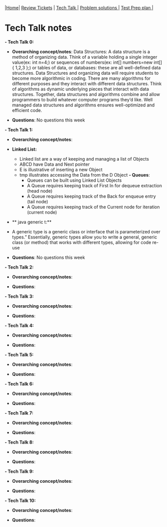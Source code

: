 |[Home](.)| [Review Tickets](../reviewtickets) | [Tech Talk ](.)| [Problem solutions ](../problemsolutions)| [Test Prep plan ](../testprepplan)|

# Tech Talk notes
**- Tech Talk 0:**

- **Overarching concept/notes**: Data Structures:
A data structure is a method of organizing data. Think of a variable holding a single integer value(ex: int n=4;) or sequences of numbers(ex: int[] numbers=new int[]{ 1,2,3 };) or tables of data, or databases: these are all well-defined data structures. Data Structures and organizing data will require students to become more algorithmic in coding.
There are many algorithms for different purposes and they interact with different data structures. Think of algorithms as dynamic underlying pieces that interact with data structures. Together, data structures and algorithms combine and allow programmers to build whatever computer programs they’d like. Well managed data structures and algorithms ensures well-optimized and efficient code.


- **Questions**: No questions this week


**- Tech Talk 1:**

- **Overarching concept/notes**: 
- **Linked List:**
  - Linked list are a way of keeping and managing a list of Objects
  - ABCD have Data and Next pointer
  - E is illustrative of inserting a new Object
  - tmp illustrates accessing the Data from the D Object
**- Queues**:
    - Queues can be built using Linked List Objects
    - A Queue requires keeping track of First In for dequeue extraction (head node)
    - A Queue requires keeping track of the Back for enqueue entry (tail node)
    - A Queue requires keeping track of the Current node for iteration (current node)
    
 - ** java generic t:**
  - A generic type is a generic class or interface that is parameterized over types.” Essentially, generic types allow you to write a general, generic class (or method) that works with different types, allowing for code re-use

- **Questions**: No questions this week


**- Tech Talk 2:**

- **Overarching concept/notes**:


- **Questions**:


**- Tech Talk 3:**

- **Overarching concept/notes**:


- **Questions**:


**- Tech Talk 4:**

- **Overarching concept/notes**:


- **Questions**:


**- Tech Talk 5:**

- **Overarching concept/notes**:


- **Questions**:


**- Tech Talk 6:**

- **Overarching concept/notes**:



- **Questions**:


**- Tech Talk 7:**

- **Overarching concept/notes**:


- **Questions**:


**- Tech Talk 8:**

- **Overarching concept/notes**:


- **Questions**:


**- Tech Talk 9:**

- **Overarching concept/notes**:


- **Questions**:



**- Tech Talk 10:**
- **Overarching concept/notes**:


- **Questions**:
